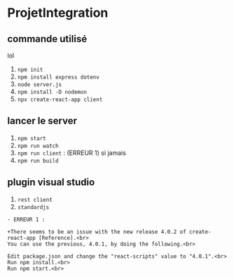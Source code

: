 # ProjetIntegration

## commande utilisé
lol

1. `npm init`
1. `npm install express dotenv`
1. `node server.js`
1. `npm install -D nodemon`
1. `npx create-react-app client`

## lancer le server
1. `npm start`
1. `npm run watch`
1. `npm run client` :  (ERREUR 1) si jamais
1. `npm run build`


## plugin visual studio
1. `rest client`
1. `standardjs`

```
- ERREUR 1 :

+There seems to be an issue with the new release 4.0.2 of create-react-app [Reference].<br>
You can use the previous, 4.0.1, by doing the following.<br>

Edit package.json and change the "react-scripts" value to "4.0.1".<br>
Run npm install.<br>
Run npm start.<br>
```
